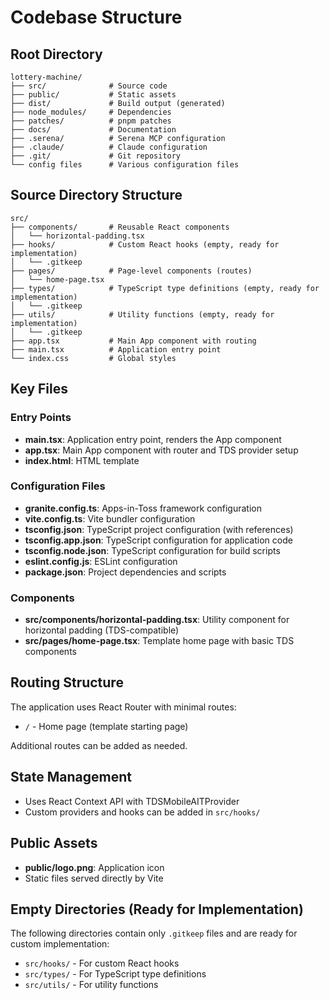 # Codebase Structure

## Root Directory
```
lottery-machine/
├── src/              # Source code
├── public/           # Static assets
├── dist/             # Build output (generated)
├── node_modules/     # Dependencies
├── patches/          # pnpm patches
├── docs/             # Documentation
├── .serena/          # Serena MCP configuration
├── .claude/          # Claude configuration
├── .git/             # Git repository
└── config files      # Various configuration files
```

## Source Directory Structure
```
src/
├── components/       # Reusable React components
│   └── horizontal-padding.tsx
├── hooks/            # Custom React hooks (empty, ready for implementation)
│   └── .gitkeep
├── pages/            # Page-level components (routes)
│   └── home-page.tsx
├── types/            # TypeScript type definitions (empty, ready for implementation)
│   └── .gitkeep
├── utils/            # Utility functions (empty, ready for implementation)
│   └── .gitkeep
├── app.tsx           # Main App component with routing
├── main.tsx          # Application entry point
└── index.css         # Global styles
```

## Key Files

### Entry Points
- **main.tsx**: Application entry point, renders the App component
- **app.tsx**: Main App component with router and TDS provider setup
- **index.html**: HTML template

### Configuration Files
- **granite.config.ts**: Apps-in-Toss framework configuration
- **vite.config.ts**: Vite bundler configuration
- **tsconfig.json**: TypeScript project configuration (with references)
- **tsconfig.app.json**: TypeScript configuration for application code
- **tsconfig.node.json**: TypeScript configuration for build scripts
- **eslint.config.js**: ESLint configuration
- **package.json**: Project dependencies and scripts

### Components
- **src/components/horizontal-padding.tsx**: Utility component for horizontal padding (TDS-compatible)
- **src/pages/home-page.tsx**: Template home page with basic TDS components

## Routing Structure
The application uses React Router with minimal routes:
- `/` - Home page (template starting page)

Additional routes can be added as needed.

## State Management
- Uses React Context API with TDSMobileAITProvider
- Custom providers and hooks can be added in `src/hooks/`

## Public Assets
- **public/logo.png**: Application icon
- Static files served directly by Vite

## Empty Directories (Ready for Implementation)
The following directories contain only `.gitkeep` files and are ready for custom implementation:
- `src/hooks/` - For custom React hooks
- `src/types/` - For TypeScript type definitions
- `src/utils/` - For utility functions
